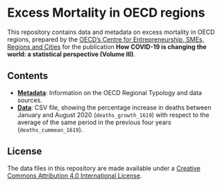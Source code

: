 # Excess Mortality in OECD regions

This repository contains data and metadata on excess mortality in OECD regions,
prepared by the 
[OECD’s Centre for Entrepreneurship, SMEs, Regions and Cities](http://www.oecd.org/cfe/)
for the publication
**How COVID-19 is changing the world: a statistical perspective (Volume III)**.

## Contents

- [**Metadata**](metadata.md): Information on the OECD Regional Typology and data sources.
- [**Data**](excess-mortality_jan-aug.csv): CSV file, showing the percentage increase in deaths between January and August 2020 (`deaths_growth_1619`) with respect to the average of the same period in the previous four years (`deaths_cummean_1619`).

## License

The data files in this repository are made available under a [Creative Commons Attribution 4.0 International License](http://creativecommons.org/licenses/by/4.0/).
